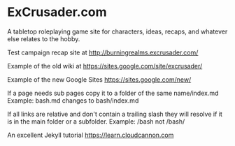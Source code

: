 # ExCrusader.com
A tabletop roleplaying game site for characters, ideas, recaps, and whatever else relates to the hobby.

Test campaign recap site at http://burningrealms.excrusader.com/

Example of the old wiki at https://sites.google.com/site/excrusader/

Example of the new Google Sites https://sites.google.com/new/

If a page needs sub pages copy it to a folder of the same name/index.md
Example: bash.md changes to bash/index.md

If all links are relative and don't contain a trailing slash they will resolve if it is in the main folder or a subfolder.
Example: /bash not /bash/

An excellent Jekyll tutorial https://learn.cloudcannon.com
